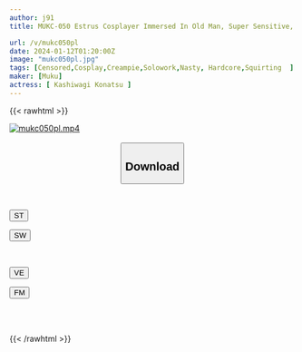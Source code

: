 ```yaml
---
author: j91
title: MUKC-050 Estrus Cosplayer Immersed In Old Man, Super Sensitive, Covered In Saliva, Peeing, Squirting Off-paco 5SEX Konatsu Kashiwagi

url: /v/mukc050pl
date: 2024-01-12T01:20:00Z
image: "mukc050pl.jpg"
tags: [Censored,Cosplay,Creampie,Solowork,Nasty, Hardcore,Squirting	 ]
maker: [Muku]
actress: [ Kashiwagi Konatsu ]
---
```



{{< rawhtml >}}

<div class="video" data-videoid="VYgb9zro49CKvpl">
    <a href="javascript:;">
        <img src="/v/mukc050pl/mukc050pl.jpg" width="WIDTH" height="HEIGHT" alt="mukc050pl.mp4" loading="lazy">
    </a>
</div>

<script type="text/javascript" src="https://j91.asia/asset/on-demand-st.js"></script>

<br>
  <link rel="stylesheet" href="https://j91.asia/asset/bs5.css">
  
  <center>
  <button class="btn btn-primary" type="button" data-bs-toggle="collapse" data-bs-target=".multi-collapse" aria-expanded="false" aria-controls="multiCollapseExample1 multiCollapseExample2"><h2>Download</h2></button></center>
</p>
<div class="row">
  <div class="col">
    <div class="collapse multi-collapse" id="multiCollapseExample1">
      <div class="card card-body">
	      	      <br>
<div class="buttons">  
<p><a href="https://streamtape.to/v/VYgb9zro49CKvpl" target="_blank"><button class="btn-hover color-3"><i class="fa fa-download"></i> ST</button></a></p>
<p><a href="https://flaswish.com/68ry011oq52j" target="_blank"><button class="btn-hover color-2"><i class="fa fa-download"></i> SW</button></a></p></div>
    </div>
  </div>
</div>
  <div class="col">
    <div class="collapse multi-collapse" id="multiCollapseExample2">
      <div class="card card-body">
	      <br>
<div class="buttons">
<p><a href="https://veev.to/d/22xPGCJ8VEZbcxlNCNvnNT96SHdC7yfhiIk2G1U" target="_blank"><button class="btn-hover color-9"><i class="fa fa-download"></i> VE</button></a></p>
<p><a href="https://filemoon.sx/d/f4fs57yy7l1d" target="_blank"><button class="btn-hover color-8"><i class="fa fa-download"></i> FM</button></a></p></div>
<br><br>
      </div>
    </div>
  </div>
</div>

{{< /rawhtml >}}